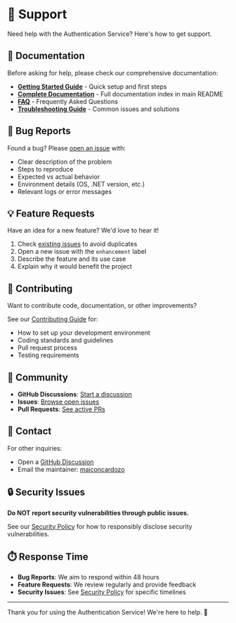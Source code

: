 # 💬 Support

Need help with the Authentication Service? Here's how to get support.

## 📖 Documentation

Before asking for help, please check our comprehensive documentation:

- **[Getting Started Guide](docs/getting-started/QUICK_START.md)** - Quick setup and first steps
- **[Complete Documentation](README.md)** - Full documentation index in main README
- **[FAQ](docs/reference/FAQ.md)** - Frequently Asked Questions
- **[Troubleshooting Guide](docs/reference/TROUBLESHOOTING.md)** - Common issues and solutions

## 🐛 Bug Reports

Found a bug? Please [open an issue](https://github.com/maiconcardozo/Authentication/issues/new) with:

- Clear description of the problem
- Steps to reproduce
- Expected vs actual behavior
- Environment details (OS, .NET version, etc.)
- Relevant logs or error messages

## 💡 Feature Requests

Have an idea for a new feature? We'd love to hear it!

1. Check [existing issues](https://github.com/maiconcardozo/Authentication/issues) to avoid duplicates
2. Open a new issue with the `enhancement` label
3. Describe the feature and its use case
4. Explain why it would benefit the project

## 🤝 Contributing

Want to contribute code, documentation, or other improvements?

See our [Contributing Guide](CONTRIBUTING.md) for:
- How to set up your development environment
- Coding standards and guidelines
- Pull request process
- Testing requirements

## 💬 Community

- **GitHub Discussions**: [Start a discussion](https://github.com/maiconcardozo/Authentication/discussions)
- **Issues**: [Browse open issues](https://github.com/maiconcardozo/Authentication/issues)
- **Pull Requests**: [See active PRs](https://github.com/maiconcardozo/Authentication/pulls)

## 📧 Contact

For other inquiries:
- Open a [GitHub Discussion](https://github.com/maiconcardozo/Authentication/discussions)
- Email the maintainer: [maiconcardozo](https://github.com/maiconcardozo)

## 🔒 Security Issues

**Do NOT report security vulnerabilities through public issues.**

See our [Security Policy](SECURITY.md) for how to responsibly disclose security vulnerabilities.

## ⏱️ Response Time

- **Bug Reports**: We aim to respond within 48 hours
- **Feature Requests**: We review regularly and provide feedback
- **Security Issues**: See [Security Policy](SECURITY.md) for specific timelines

---

Thank you for using the Authentication Service! We're here to help. 🙌
